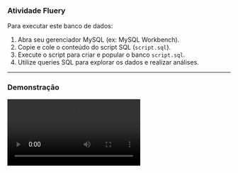 ### Atividade Fluery

Para executar este banco de dados:

1. Abra seu gerenciador MySQL (ex: MySQL Workbench).
2. Copie e cole o conteúdo do script SQL (`script.sql`).
3. Execute o script para criar e popular o banco `script.sql`.
4. Utilize queries SQL para explorar os dados e realizar análises.

---

### Demonstração

<video src="./assets/video.webm" />

---

## Tabelas e Relacionamentos

### 1. Faixa_Etaria
Define as faixas de idade dos pacientes.
- `id`: Identificador único.
- `descricao`: Nome da faixa.
- `idade_min`: Idade mínima.
- `idade_max`: Idade máxima.

### 2. Pacientes
Contém os dados pessoais dos pacientes.
- `id`: Identificador único.
- `nome`, `data_nascimento`, `sexo`.
- `faixa_etaria_id`: Chave estrangeira para `Faixa_Etaria`.

**Relacionamento:** Muitos pacientes pertencem a uma faixa etária (N:1).

### 3. Diagnosticos
Lista os diagnósticos possíveis.
- `id`: Identificador.
- `nome`: Nome do diagnóstico.

### 4. Medicacoes
Define os medicamentos disponíveis.
- `id`: Identificador.
- `nome`, `tipo`.

### 5. Eventos_Climaticos
Registra eventos relacionados ao clima.
- `id`, `tipo`, `intensidade`, `data_ocorrencia`.

### 6. Consultas
Registra consultas dos pacientes.
- `id`, `paciente_id`, `diagnostico_id`, `evento_climatico_id`, `data`, `retorno_em_dias`.

**Relacionamentos:**
- Cada consulta é associada a um paciente (N:1).
- Cada consulta tem um diagnóstico (N:1).
- Cada consulta pode estar ligada a um evento climático (N:1).

### 7. Uso_Medicacoes
Registra o uso de medicamentos nas consultas.
- `id`, `consulta_id`, `medicacao_id`, `frequencia`.

**Relacionamentos:**
- Muitas medicações podem ser usadas por consulta (N:M com tabela intermediária).

---

## Resumo dos Relacionamentos

- Pacientes → Faixa_Etaria (N:1)
- Consultas → Pacientes (N:1)
- Consultas → Diagnosticos (N:1)
- Consultas → Eventos_Climaticos (N:1)
- Uso_Medicacoes → Consultas (N:1)
- Uso_Medicacoes → Medicacoes (N:1)

---

## Objetivo

Este banco serve para análises de como eventos climáticos influenciam na saúde (diagnósticos, medicações, taxa de retorno) por idade e outros fatores.
